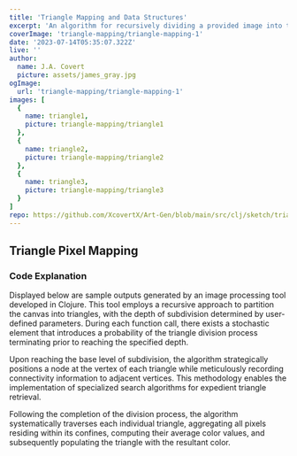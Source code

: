 ```yaml
---
title: 'Triangle Mapping and Data Structures'
excerpt: 'An algorithm for recursively dividing a provided image into triangles and averaging the pixels of each triangle.'
coverImage: 'triangle-mapping/triangle-mapping-1'
date: '2023-07-14T05:35:07.322Z'
live: ''
author:
  name: J.A. Covert
  picture: assets/james_gray.jpg
ogImage:
  url: 'triangle-mapping/triangle-mapping-1'
images: [
  {
    name: triangle1,
    picture: triangle-mapping/triangle1
  },
  {
    name: triangle2,
    picture: triangle-mapping/triangle2
  },
  {
    name: triangle3,
    picture: triangle-mapping/triangle3
  }
]
repo: https://github.com/XcovertX/Art-Gen/blob/main/src/clj/sketch/triangle.clj
---
```


## Triangle Pixel Mapping
### Code Explanation
Displayed below are sample outputs generated by an image processing tool developed in Clojure. This tool employs a recursive approach to partition the canvas into triangles, with the depth of subdivision determined by user-defined parameters. During each function call, there exists a stochastic element that introduces a probability of the triangle division process terminating prior to reaching the specified depth.

Upon reaching the base level of subdivision, the algorithm strategically positions a node at the vertex of each triangle while meticulously recording connectivity information to adjacent vertices. This methodology enables the implementation of specialized search algorithms for expedient triangle retrieval.

Following the completion of the division process, the algorithm systematically traverses each individual triangle, aggregating all pixels residing within its confines, computing their average color values, and subsequently populating the triangle with the resultant color.




